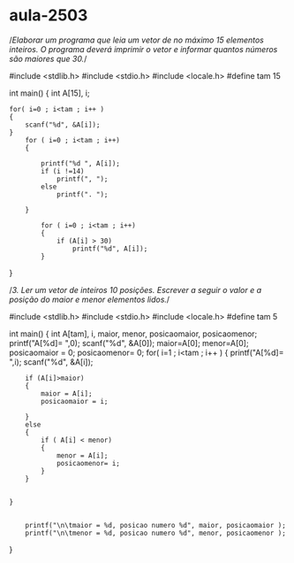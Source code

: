 # aula-2503
/*Elaborar um programa que leia um vetor de no máximo 15
elementos inteiros. O programa deverá imprimir o vetor e
informar quantos números são maiores que 30.*/

#include <stdlib.h>
#include <stdio.h>
#include <locale.h>
#define tam 15

int main()
{
    int A[15], i;

    for( i=0 ; i<tam ; i++ )
    {
        scanf("%d", &A[i]);
    }
        for ( i=0 ; i<tam ; i++)
        {

            printf("%d ", A[i]);
            if (i !=14)
                printf(", ");
            else
                printf(". ");

        }

            for ( i=0 ; i<tam ; i++)
            {
                if (A[i] > 30)
                    printf("%d", A[i]);
            }


}


/*3. Ler um vetor de inteiros 10 posições. Escrever a seguir o
valor e a posição do maior e menor elementos lidos.*/

#include <stdlib.h>
#include <stdio.h>
#include <locale.h>
#define tam 5


int main()
{
    int A[tam], i, maior, menor, posicaomaior, posicaomenor;
     printf("A[%d]= ",0);
    scanf("%d", &A[0]);
    maior=A[0];
    menor=A[0];
    posicaomaior = 0;
    posicaomenor= 0;
    for( i=1 ; i<tam ; i++ )
    {
        printf("A[%d]= ",i);
        scanf("%d", &A[i]);

        if (A[i]>maior)
        {
            maior = A[i];
            posicaomaior = i;

        }
        else
        {
            if ( A[i] < menor)
            {
                menor = A[i];
                posicaomenor= i;
            }
        }


    }


        printf("\n\tmaior = %d, posicao numero %d", maior, posicaomaior );
        printf("\n\tmenor = %d, posicao numero %d", menor, posicaomenor );

}
